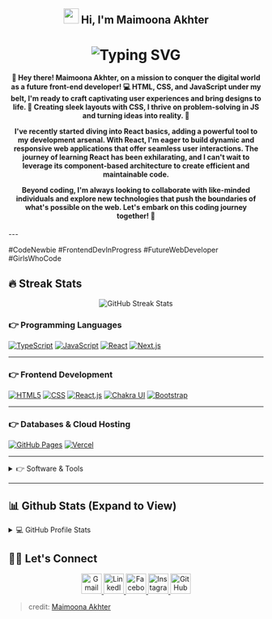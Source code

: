 <h2 align="center">
  <img src="https://media.giphy.com/media/hvRJCLFzcasrR4ia7z/giphy.gif" width="30px"/> Hi, I'm Maimoona Akhter
</h2>

<h1 align="center">
  <img src="https://readme-typing-svg.demolab.com?font=Fira+Code&pause=1000&color=00C1FF&center=true&vCenter=true&width=500&lines=Front-End+Web+Developer;Computer+Science+Student;Software+Engineer+Intern;Always+Eager+To+Learn+New+Things" alt="Typing SVG" />
</h1>

<h4 align="center">
🚀 Hey there! Maimoona Akhter, on a mission to conquer the digital world as a future front-end developer! 💻  
HTML, CSS, and JavaScript under my belt, I'm ready to craft captivating user experiences and bring designs to life. 🎨 Creating sleek layouts with CSS, I thrive on problem-solving in JS and turning ideas into reality. 🌟 

I've recently started diving into React basics, adding a powerful tool to my development arsenal. With React, I'm eager to build dynamic and responsive web applications that offer seamless user interactions. The journey of learning React has been exhilarating, and I can't wait to leverage its component-based architecture to create efficient and maintainable code.

Beyond coding, I'm always looking to collaborate with like-minded individuals and explore new technologies that push the boundaries of what's possible on the web. Let's embark on this coding journey together! 🌟
</h4>
---

#CodeNewbie #FrontendDevInProgress #FutureWebDeveloper #GirlsWhoCode  
## 🔥 Streak Stats

<p align="center">
  <img src="https://github-readme-streak-stats.herokuapp.com/?user=Maimoona543&theme=tokyonight&hide_border=true&date_format=M%20j%5B%2C%20Y%5D" alt="GitHub Streak Stats"/>
</p>

### 👉 Programming Languages

[![TypeScript](https://img.shields.io/badge/-TypeScript-3178c6?style=for-the-badge&logo=typescript&logoColor=white)](https://github.com/Maimoona543/Maimoona543/blob/main/README.md)
[![JavaScript](https://img.shields.io/badge/-JavaScript-F7DF1E?style=for-the-badge&logo=javascript&logoColor=black)](https://github.com/Maimoona543/Maimoona543/blob/main/README.md)
[![React](https://img.shields.io/badge/-React-61DAFB?style=for-the-badge&logo=react&logoColor=white)](https://github.com/Maimoona543/Maimoona543/blob/main/README.md)
[![Next.js](https://img.shields.io/badge/-Next.js-000000?style=for-the-badge&logo=next.js&logoColor=white)](https://github.com/Maimoona543/Maimoona543/blob/main/README.md)

---

### 👉 Frontend Development

[![HTML5](https://img.shields.io/badge/-HTML5-E34F26?style=for-the-badge&logo=html5&logoColor=white)](https://github.com/Maimoona543/Maimoona543/blob/main/README.md)
[![CSS](https://img.shields.io/badge/-CSS3-1572B6?style=for-the-badge&logo=css3)](https://github.com/Maimoona543/Maimoona543/blob/main/README.md)
[![React.js](https://img.shields.io/badge/-React.js-61DAFB?style=for-the-badge&logo=react&logoColor=white)](https://github.com/Maimoona543/Maimoona543/blob/main/README.md)
[![Chakra UI](https://img.shields.io/badge/-ChakraUI-319795?style=for-the-badge&logo=chakraui&logoColor=white)](https://github.com/Maimoona543/Maimoona543/blob/main/README.md)
[![Bootstrap](https://img.shields.io/badge/-Bootstrap-7952B3?style=for-the-badge&logo=bootstrap&logoColor=white)](https://github.com/Maimoona543/Maimoona543/blob/main/README.md)

---

### 👉 Databases & Cloud Hosting

[![GitHub Pages](https://img.shields.io/badge/-GitHub%20Pages-222?style=for-the-badge&logo=github)](https://github.com/Maimoona543/Maimoona543/blob/main/README.md)
[![Vercel](https://img.shields.io/badge/-Vercel-000000?style=for-the-badge&logo=vercel&logoColor=white)](https://github.com/Maimoona543/Maimoona543/blob/main/README.md)

---

<details>
<summary>👉 Software & Tools</summary>

<br/>

![Git](https://img.shields.io/badge/-Git-F05032?style=for-the-badge&logo=git&logoColor=white)
![VS Code](https://img.shields.io/badge/-Visual%20Studio%20Code-007ACC?style=for-the-badge&logo=visual-studio-code&logoColor=white)
![Linux](https://img.shields.io/badge/-Linux-FCC624?style=for-the-badge&logo=linux&logoColor=black)

</details>

---

## 📊 Github Stats (Expand to View)

<details>
  <summary>💻 GitHub Profile Stats</summary>
  <br/>
  <img src="https://github-readme-stats.vercel.app/api?username=Maimoona543&show_icons=true&theme=tokyonight" alt="GitHub Stats" />
</details>

## 🙋‍♀️ Let's Connect

<p align="center">
  <a href="mailto:maimoonaakhter22252@gmail.com" target="_blank">
    <img src="https://img.icons8.com/color/48/gmail--v1.png" width="40" title="Gmail"/>
  </a>
  <a href="https://www.linkedin.com/in/maimoona-akhter-48843b27a/" target="_blank">
    <img src="https://img.icons8.com/color/48/linkedin.png" width="40" title="LinkedIn"/>
  </a>
  <a href="https://www.facebook.com/maimoona.akhter.2025" target="_blank">
    <img src="https://img.icons8.com/color/48/facebook-new.png" width="40" title="Facebook"/>
  </a>
  <a href="https://www.instagram.com/miss_smiley39/" target="_blank">
    <img src="https://img.icons8.com/color/48/instagram-new--v1.png" width="40" title="Instagram"/>
  </a>
  <a href="https://github.com/Maimoona543" target="_blank">
    <img src="https://img.icons8.com/ios-filled/50/000000/github.png" width="40" title="GitHub"/>
  </a>
</p>

> credit: [Maimoona Akhter](https://github.com/Maimoona543)  

